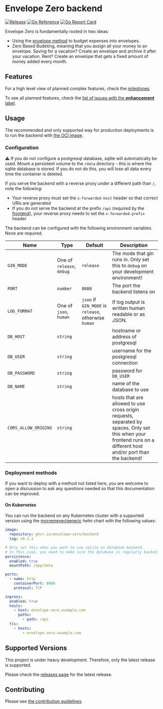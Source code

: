 # Envelope Zero backend

[![Release](https://img.shields.io/github/release/envelope-zero/backend.svg?style=flat-square)](https://github.com/envelope-zero/backend/releases/latest) [![Go Reference](https://pkg.go.dev/badge/github.com/envelope-zero/backend.svg)](https://pkg.go.dev/github.com/envelope-zero/backend) [![Go Report Card](https://goreportcard.com/badge/github.com/envelope-zero/backend)](https://goreportcard.com/report/github.com/envelope-zero/backend)

Envelope Zero is fundamentally rooted in two ideas:

- Using the [envelope method](https://en.wikipedia.org/wiki/Envelope_system) to budget expenses into envelopes.
- Zero Based Budeting, meaning that you assign all your money to an envelope. Saving for a vacation? Create an envelope and archive it after your vacation. Rent? Create an envelope that gets a fixed amount of money added every month.

## Features

For a high level view of planned complex features, check the [milestones](https://github.com/envelope-zero/backend/milestones).

To see all planned features, check the [list of issues with the **enhancement** label](https://github.com/envelope-zero/backend/labels/enhancement).

## Usage

The recommended and only supported way for production deployments is to run the backend with [the OCI image](https://github.com/envelope-zero/backend/pkgs/container/backend).

### Configuration

:warning: If you do not configure a postgresql database, sqlite will automatically be used. Mount a persistent volume to the `/data` directory - this is where the sqlite database is stored. If you do not do this, you will lose all data every time the container is deleted.

If you serve the backend with a reverse proxy under a different path than `/`, note the following:

- Your reverse proxy must set the `x-forwarded-host` header so that correct URIs are generated
- If you do not serve the backend at the prefix `/api` (required by the [frontend](https://github.com/envelope-zero/frontend)), your reverse proxy needs to set the `x-forwarded-prefix` header

The backend can be configured with the following environment variables. None are required.

| Name                 | Type                      | Default                                              | Description                                                                                                                                                       |
| -------------------- | ------------------------- | ---------------------------------------------------- | ----------------------------------------------------------------------------------------------------------------------------------------------------------------- |
| `GIN_MODE`           | One of `release`, `debug` | `release`                                            | The mode that gin runs in. Only set this to `debug` on your development environment!                                                                              |
| `PORT`               | `number`                  | `8080`                                               | The port the backend listens on                                                                                                                                   |
| `LOG_FORMAT`         | One of `json`, `human`    | `json` if `GIN_MODE` is `release`, otherwise `human` | If log output is written human readable or as JSON.                                                                                                               |
| `DB_HOST`            | `string`                  |                                                      | hostname or address of postgresql                                                                                                                                 |
| `DB_USER`            | `string`                  |                                                      | username for the postgresql connection                                                                                                                            |
| `DB_PASSWORD`        | `string`                  |                                                      | password for `DB_USER`                                                                                                                                            |
| `DB_NAME`            | `string`                  |                                                      | name of the database to use                                                                                                                                       |
| `CORS_ALLOW_ORIGINS` | `string`                  |                                                      | hosts that are allowed to use cross origin requests, separated by spaces. Only set this when your frontend runs on a different host and/or port than the backend! |

### Deployment methods

If you want to deploy with a method not listed here, you are welcome to open a discussion to ask any questions needed so that this documentation can be improved.

#### On Kubernetes

You can run the backend on any Kubernetes cluster with a supported version using the [morremeyer/generic]() helm chart with the following values:

```yaml
image:
  repository: ghcr.io/envelope-zero/backend
  tag: v0.2.1

# Only set this when you want to use sqlite as database backend.
# In this case, you need to make sure the database is regularly backed up!
persistence:
  enabled: true
  mountPath: /app/data

ports:
  - name: http
    containerPort: 8080
    protocol: TCP

ingress:
  enabled: true
  hosts:
    - host: envelope-zero.example.com
      paths:
        - path: /api
  tls:
    - hosts:
        - envelope-zero.example.com
```

## Supported Versions

This project is under heavy development. Therefore, only the latest release is supported.

Please check the [releases page](https://github.com/envelope-zero/backend/releases) for the latest release.

## Contributing

Please see [the contribution guidelines](CONTRIBUTING.md).
